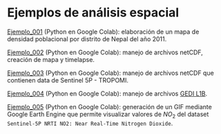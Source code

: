 # Ejemplos de análisis espacial

[Ejemplo_001](https://github.com/ErikSeras/usos_r_python/blob/main/analisis_espacial/001_densidad_poblacional.ipynb) (Python en Google Colab): elaboración de un mapa de densidad poblacional por distrito de Nepal del año 2011.

[Ejemplo_002](https://github.com/ErikSeras/usos_r_python/blob/main/analisis_espacial/002_manejar_netCDF.ipynb) (Python en Google Colab): manejo de archivos netCDF, creación de mapa y timelapse.

[Ejemplo_003](https://github.com/ErikSeras/usos_r_python/blob/main/analisis_espacial/003_sentinel_5p_tropomi.ipynb) (Python en Google Colab): manejo de archivos netCDF que contienen data de Sentinel 5P - TROPOMI.

[Ejemplo_004](https://github.com/ErikSeras/usos_r_python/blob/main/analisis_espacial/004_manejo_GEDI_L1B.ipynb) (Python en Google Colab): manejo de archivos [GEDI L1B](https://lpdaac.usgs.gov/products/gedi01_bv001/).

[Ejemplo_005](https://github.com/ErikSeras/usos_r_python/blob/main/analisis_espacial/005_generar_gif_no2.ipynb) (Python en Google Colab): generación de un GIF mediante Google Earth Engine que permite visualizar valores de $NO_2$ del dataset `Sentinel-5P NRTI NO2: Near Real-Time Nitrogen Dioxide`.
